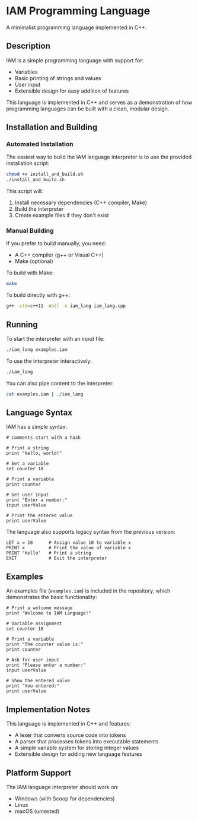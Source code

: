 # IAM Programming Language

A minimalist programming language implemented in C++.

## Description

IAM is a simple programming language with support for:
- Variables
- Basic printing of strings and values
- User input
- Extensible design for easy addition of features

This language is implemented in C++ and serves as a demonstration of how programming languages can be built with a clean, modular design.

## Installation and Building

### Automated Installation

The easiest way to build the IAM language interpreter is to use the provided installation script:

```bash
chmod +x install_and_build.sh
./install_and_build.sh
```

This script will:
1. Install necessary dependencies (C++ compiler, Make)
2. Build the interpreter
3. Create example files if they don't exist

### Manual Building

If you prefer to build manually, you need:
- A C++ compiler (g++ or Visual C++)
- Make (optional)

To build with Make:
```bash
make
```

To build directly with g++:
```bash
g++ -std=c++11 -Wall -o iam_lang iam_lang.cpp
```

## Running

To start the interpreter with an input file:

```bash
./iam_lang examples.iam
```

To use the interpreter interactively:

```bash
./iam_lang
```

You can also pipe content to the interpreter:

```bash
cat examples.iam | ./iam_lang
```

## Language Syntax

IAM has a simple syntax:

```
# Comments start with a hash

# Print a string
print "Hello, world!"

# Set a variable
set counter 10

# Print a variable
print counter

# Get user input
print "Enter a number:"
input userValue

# Print the entered value
print userValue
```

The language also supports legacy syntax from the previous version:

```
LET x = 10      # Assign value 10 to variable x
PRINT x         # Print the value of variable x
PRINT "Hello"   # Print a string
EXIT            # Exit the interpreter
```

## Examples

An examples file (`examples.iam`) is included in the repository, which demonstrates the basic functionality:

```
# Print a welcome message
print "Welcome to IAM Language!"

# Variable assignment
set counter 10

# Print a variable
print "The counter value is:"
print counter

# Ask for user input
print "Please enter a number:"
input userValue

# Show the entered value
print "You entered:"
print userValue
```

## Implementation Notes

This language is implemented in C++ and features:
- A lexer that converts source code into tokens
- A parser that processes tokens into executable statements
- A simple variable system for storing integer values
- Extensible design for adding new language features

## Platform Support

The IAM language interpreter should work on:
- Windows (with Scoop for dependencies)
- Linux
- macOS (untested) 